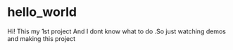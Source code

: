 # hello_world
Hi!
 This my 1st project
 And I dont know what to do .So just watching demos and making this project  
